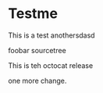 Testme
======
This is a test
anothersdasd

foobar
sourcetree

This is teh octocat release

one more change.